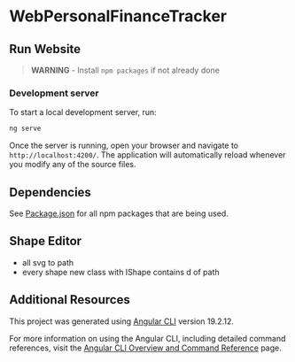# WebPersonalFinanceTracker

## Run Website

> **WARNING** - Install `npm packages` if not already done

### Development server

To start a local development server, run:

```bash
ng serve
```

Once the server is running, open your browser and navigate to `http://localhost:4200/`. The application will automatically reload whenever you modify any of the source files.

## Dependencies

See [Package.json](./package.json) for all npm packages that are being used.

## Shape Editor

- all svg to path
- every shape new class with IShape contains d of path

## Additional Resources

This project was generated using [Angular CLI](https://github.com/angular/angular-cli) version 19.2.12.

For more information on using the Angular CLI, including detailed command references, visit the [Angular CLI Overview and Command Reference](https://angular.dev/tools/cli) page.
